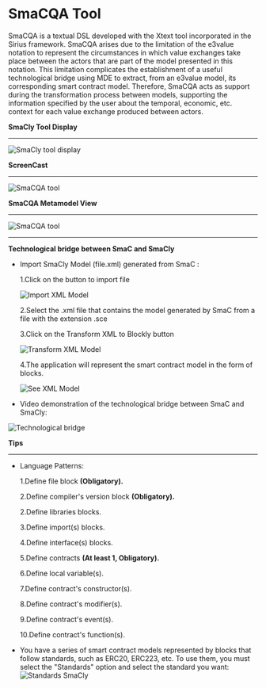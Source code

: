 **SmaCQA Tool**
================
SmaCQA is a textual DSL developed with the Xtext tool incorporated in the Sirius framework. SmaCQA arises due to the limitation of the e3value notation to represent the circumstances in which value exchanges take place between the actors that are part of the model presented in this notation. This limitation complicates the establishment of a useful technological bridge using MDE to extract, from an e3value model, its corresponding smart contract model. Therefore, SmaCQA acts as support during the transformation process between models, supporting the information specified by the user about the temporal, economic, etc. context for each value exchange produced between actors.

**SmaCly Tool Display**
_______________

![SmaCly tool display](https://github.com/KybeleResearch/SmaC/blob/main/SmaCly/Videos/SmaCly_Introduction.gif)

**ScreenCast**
_______________

![SmaCQA tool](https://github.com/KybeleResearch/SmaC/blob/main/SmaCQA/Images/smacqa.PNG)


**SmaCQA Metamodel View**
_______________________

![SmaCQA tool](https://github.com/KybeleResearch/SmaC/blob/main/SmaCQA/smacqametamodel.png)
_______________

**Technological bridge between SmaC and SmaCly**

* Import SmaCly Model (file.xml) generated from SmaC :

  1.Click on the button to import file 

  ![Import XML Model](https://github.com/KybeleResearch/SmaC/blob/main/SmaCly/Images/SmaCly_import.jpg)

  2.Select the .xml file that contains the model generated by SmaC from a file with the extension .sce

  3.Click on the Transform XML to Blockly button
  
  ![Transform XML Model](https://github.com/KybeleResearch/SmaC/blob/main/SmaCly/Images/SmaCly_import1.JPG)

  4.The application will represent the smart contract model in the form of blocks.

  ![See XML Model](https://github.com/KybeleResearch/SmaC/blob/main/SmaCly/Images/SmaCly_import2.JPG)
  
* Video demonstration of the technological bridge between SmaC and SmaCly:

 ![Technological bridge](https://github.com/KybeleResearch/SmaC/blob/main/SmaCly/Videos/transform_file.gif)

**Tips**
________________________
* Language Patterns:

  1.Define file block **(Obligatory).**
  
  2.Define compiler's version block **(Obligatory).**

  2.Define libraries blocks.
  
  3.Define import(s) blocks.
  
  4.Define interface(s) blocks.

  5.Define contracts **(At least 1, Obligatory).**

  6.Define local variable(s).

  7.Define contract's constructor(s).

  8.Define contract's modifier(s).

  9.Define contract's event(s).

  10.Define contract's function(s).

* You have a series of smart contract models represented by blocks that follow standards, such as ERC20, ERC223, etc. To use them, you must select the "Standards" option and select the standard you want:
  ![Standards SmaCly](https://github.com/KybeleResearch/SmaC/blob/main/SmaCly/Images/erc20smacly.PNG) 

